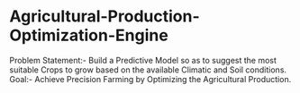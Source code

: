 # Agricultural-Production-Optimization-Engine
Problem Statement:-
Build a Predictive Model so as to suggest the most suitable Crops to grow based on the available Climatic and Soil conditions.
Goal:-
Achieve Precision Farming by Optimizing the Agricultural Production.
